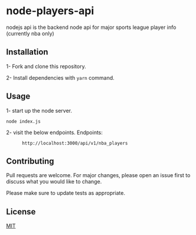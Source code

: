 # node-players-api
nodejs api is the backend node api for major sports league player info (currently nba only)

## Installation

1- Fork and clone this repository.

2- Install dependencies with `yarn` command.

## Usage

1- start up the node server.
```terminal
node index.js
```

2- visit the below endpoints.
Endpoints:
```
      http://localhost:3000/api/v1/nba_players
```

## Contributing
Pull requests are welcome. For major changes, please open an issue first to discuss what you would like to change.

Please make sure to update tests as appropriate.

## License
[MIT](https://choosealicense.com/licenses/mit/)
